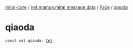 [mirai-core](../../index.md) / [net.mamoe.mirai.message.data](../index.md) / [Face](index.md) / [qiaoda](./qiaoda.md)

# qiaoda

`const val qiaoda: `[`Int`](https://kotlinlang.org/api/latest/jvm/stdlib/kotlin/-int/index.html)